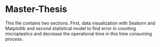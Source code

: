 # Master-Thesis
This file contains two sections. First, data visualization with Seaborn and Matplotlib and second statistical model to find error in counting microplastics and decrease the operational time in this time consuming process.

